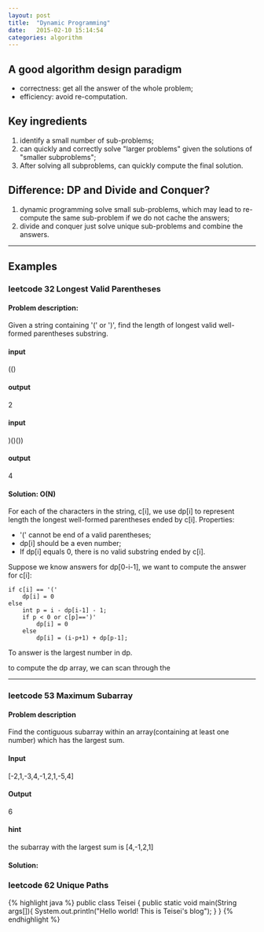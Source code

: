 ```yaml
---
layout: post
title:  "Dynamic Programming"
date:   2015-02-10 15:14:54
categories: algorithm
---
```

    
## A good algorithm design paradigm 
 
+ correctness: get all the answer of the whole problem;  
+ efficiency: avoid re-computation.  


## Key ingredients   

1. identify a small number of sub-problems;   
2. can quickly and correctly solve "larger problems" given the solutions of "smaller subproblems";   
3. After solving all subproblems, can quickly compute the final solution.   

## Difference: DP and Divide and Conquer?   

1. dynamic programming solve small sub-problems, which may lead to re-compute the same sub-problem if we do not cache the answers;   
2. divide and conquer just solve unique sub-problems and combine the answers.   






---

## Examples



### leetcode 32 Longest Valid Parentheses

#### Problem description: 

Given a string containing '(' or ')', find the length of longest valid well-formed parentheses substring.

#### input
(()
#### output
2
#### input
)()())
#### output
4

#### Solution: O(N)

For each of the characters in the string, c[i], we use dp[i] to represent length the longest well-formed parentheses ended by c[i]. Properties:

* '(' cannot be end of a valid parentheses;
* dp[i] should be a even number;
* If dp[i] equals 0, there is no valid substring ended by c[i].


Suppose we know answers for dp[0-i-1], we want to compute the answer for c[i]:
	
	if c[i] == '('
		dp[i] = 0
	else
		int p = i - dp[i-1] - 1;
		if p < 0 or c[p]==')'
			dp[i] = 0
		else
			dp[i] = (i-p+1) + dp[p-1];


To answer is the largest number in dp.

to compute the dp array, we can scan through the 


---

### leetcode 53 Maximum Subarray

#### Problem description
Find the contiguous subarray within an array(containing at least one number) which has the largest sum.
#### Input
[-2,1,-3,4,-1,2,1,-5,4]
#### Output
6
#### hint
the subarray with the largest sum is [4,-1,2,1]
#### Solution: 



### leetcode 62 Unique Paths




{% highlight java %}
public class Teisei {
    public static void main(String args[]){
        System.out.println("Hello world! This is Teisei's blog");
    }
}
{% endhighlight %}